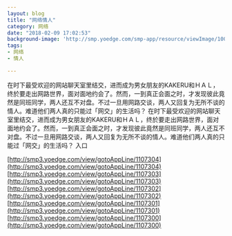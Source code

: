 ```yaml
---
layout: blog
title: "网络情人"
category: 网络
date: "2018-02-09 17:02:53"
background-image: 'http://smp.yoedge.com/smp-app/resource/viewImage/1003674appline.png'
tags:
- 网络
- 情人

---
```

在时下最受欢迎的网站聊天室里结交，进而成为男女朋友的KAKERU和ＨＡＬ，终於要走出网路世界，面对面地约会了。然而，一到真正会面之时，才发现彼此竟然是同班同学，两人还互不对盘。不过一旦用网路交谈，两人又回复为无所不谈的情人。难道他们两人真的只能过「网交」的生活吗？
在时下最受欢迎的网站聊天室里结交，进而成为男女朋友的KAKERU和ＨＡＬ，终於要走出网路世界，面对面地约会了。然而，一到真正会面之时，才发现彼此竟然是同班同学，两人还互不对盘。不过一旦用网路交谈，两人又回复为无所不谈的情人。难道他们两人真的只能过「网交」的生活吗？
入口

[http://smp3.yoedge.com/view/gotoAppLine/1107304](http://smp3.yoedge.com/view/gotoAppLine/1107304)
[http://smp3.yoedge.com/view/gotoAppLine/1107303](http://smp3.yoedge.com/view/gotoAppLine/1107303)
[http://smp3.yoedge.com/view/gotoAppLine/1107302](http://smp3.yoedge.com/view/gotoAppLine/1107302)
[http://smp3.yoedge.com/view/gotoAppLine/1107301](http://smp3.yoedge.com/view/gotoAppLine/1107301)
[http://smp3.yoedge.com/view/gotoAppLine/1107300](http://smp3.yoedge.com/view/gotoAppLine/1107300)

        
